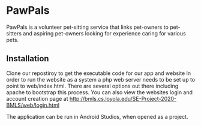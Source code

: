 # PawPals

PawPals is a volunteer pet-sitting service that links pet-owners to pet-sitters and aspiring pet-owners looking for experience caring for various pets.

## Installation

Clone our repostiroy to get the executable code for our app and website
In order to run the website as a system a php web server needs to be set up to point to web/index.html. There are several options out there including apache to bootstrap this process. You can also view the websites login and account creation page at http://bmls.cs.loyola.edu/SE-Project-2020-BMLS/web/login.html

The application can be run in Android Studios, when opened as a project.


